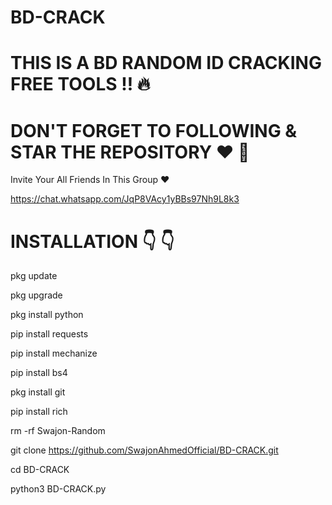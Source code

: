 # BD-CRACK 
# THIS IS A BD RANDOM ID CRACKING FREE TOOLS ‼️ 🔥

# DON'T FORGET TO FOLLOWING & STAR THE REPOSITORY ❤️ 💞

Invite Your All Friends In This Group ❤️

https://chat.whatsapp.com/JqP8VAcy1yBBs97Nh9L8k3

# INSTALLATION 👇 👇

pkg update

pkg upgrade

pkg install python

pip install requests

pip install mechanize

pip install bs4

pkg install git

pip install rich

rm -rf Swajon-Random

git clone https://github.com/SwajonAhmedOfficial/BD-CRACK.git

cd BD-CRACK

python3 BD-CRACK.py 


